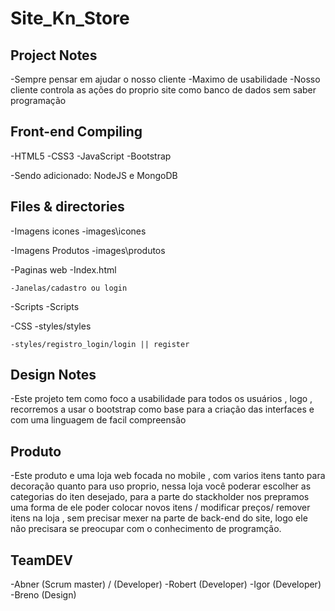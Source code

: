 # Site_Kn_Store

## Project Notes
-Sempre pensar em ajudar o nosso cliente
-Maximo de usabilidade
-Nosso cliente controla as ações do proprio site como banco de dados sem saber programação

## Front-end Compiling
-HTML5
-CSS3
-JavaScript
-Bootstrap

-Sendo adicionado: NodeJS e MongoDB

## Files & directories
-Imagens icones
    -images\icones

-Imagens Produtos
    -images\produtos

-Paginas web
    -Index.html
    
    -Janelas/cadastro ou login

-Scripts
    -Scripts

-CSS
    -styles/styles

    -styles/registro_login/login || register


## Design Notes
-Este projeto tem como foco a usabilidade para todos os usuários , logo , recorremos a usar o bootstrap como base para a criação das interfaces e com uma linguagem de facil compreensão

## Produto
-Este produto e uma loja web focada no mobile , com varios itens tanto para decoração quanto para uso proprio, nessa loja você poderar escolher as categorias do iten desejado, para a parte do stackholder nos prepramos uma forma de ele poder colocar novos itens / modificar preços/ remover itens na loja , sem precisar mexer na parte de back-end do site, logo ele não precisara se preocupar com o conhecimento de programção.


## TeamDEV
-Abner (Scrum master)  / (Developer)
-Robert (Developer)
-Igor   (Developer)
-Breno  (Design)